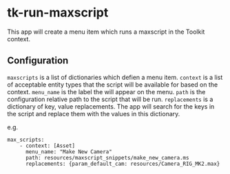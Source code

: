# tk-run-maxscript

This app will create a menu item which runs a maxscript in the Toolkit context.

## Configuration

`maxscripts` is a list of dictionaries which defien a menu item.
	`context` is a list of acceptable entity types that the script will be available for 
	based on the context.
	`menu_name` is the label the will appear on the menu.
	`path` is the configuration relative path to the script that will be run.
	`replacements` is a dictionary of key, value replacements. The app will search for the
	keys in the script and replace them with the values in this dictionary.

e.g.
```
max_scripts:
	- context: [Asset]
      menu_name: "Make New Camera"
      path: resources/maxscript_snippets/make_new_camera.ms
      replacements: {param_default_cam: resources/Camera_RIG_MK2.max}
```